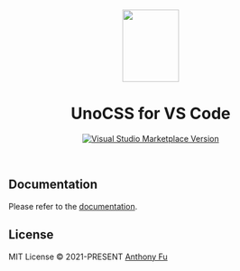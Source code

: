 <br>

<p align="center">
<img src="https://raw.githubusercontent.com/unocss/unocss/main/packages/vscode/res/logo.png" style="width:100px;" height="128" />
</p>

<h1 align="center">UnoCSS for VS Code</h1>

<p align="center">
<a href="https://marketplace.visualstudio.com/items?itemName=antfu.unocss" target="__blank"><img src="https://img.shields.io/visual-studio-marketplace/v/antfu.unocss.svg?color=eee&amp;label=VS%20Code%20Marketplace&logo=visual-studio-code" alt="Visual Studio Marketplace Version" /></a>
</p>

<br>

## Documentation

Please refer to the [documentation](https://unocss.dev/integrations/vscode).

## License

MIT License &copy; 2021-PRESENT [Anthony Fu](https://github.com/antfu)


